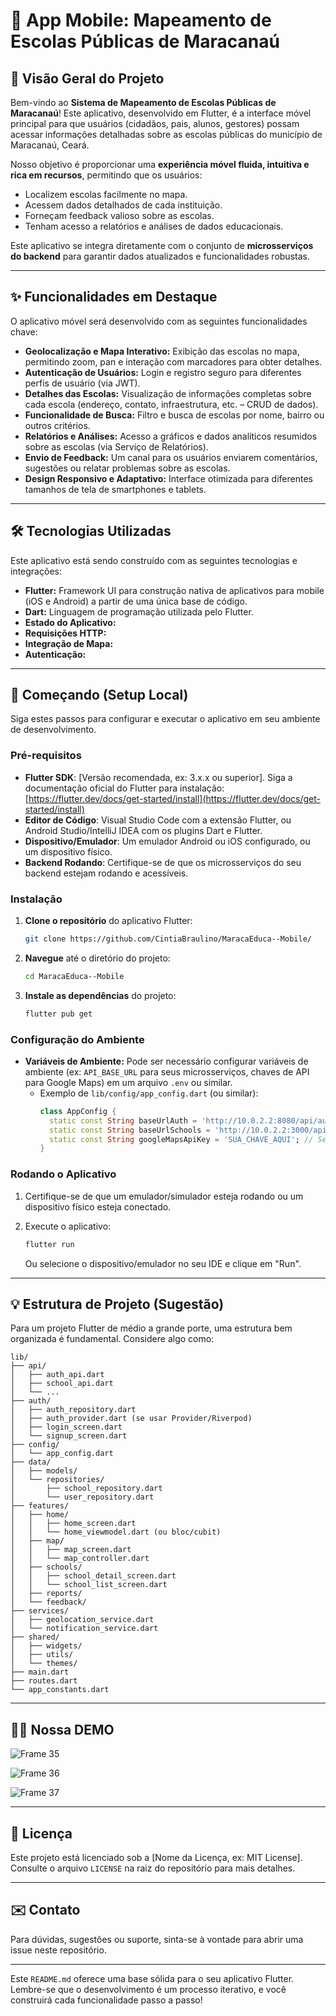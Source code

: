 
# 📱 **App Mobile: Mapeamento de Escolas Públicas de Maracanaú**

## 🌟 Visão Geral do Projeto

Bem-vindo ao **Sistema de Mapeamento de Escolas Públicas de Maracanaú**\! Este aplicativo, desenvolvido em Flutter, é a interface móvel principal para que usuários (cidadãos, pais, alunos, gestores) possam acessar informações detalhadas sobre as escolas públicas do município de Maracanaú, Ceará.

Nosso objetivo é proporcionar uma **experiência móvel fluida, intuitiva e rica em recursos**, permitindo que os usuários:

  * Localizem escolas facilmente no mapa.
  * Acessem dados detalhados de cada instituição.
  * Forneçam feedback valioso sobre as escolas.
  * Tenham acesso a relatórios e análises de dados educacionais.

Este aplicativo se integra diretamente com o conjunto de **microsserviços do backend** para garantir dados atualizados e funcionalidades robustas.

-----

## ✨ Funcionalidades em Destaque

O aplicativo móvel será desenvolvido com as seguintes funcionalidades chave:

  * **Geolocalização e Mapa Interativo:** Exibição das escolas no mapa, permitindo zoom, pan e interação com marcadores para obter detalhes.
  * **Autenticação de Usuários:** Login e registro seguro para diferentes perfis de usuário (via JWT).
  * **Detalhes das Escolas:** Visualização de informações completas sobre cada escola (endereço, contato, infraestrutura, etc. – CRUD de dados).
  * **Funcionalidade de Busca:** Filtro e busca de escolas por nome, bairro ou outros critérios.
  * **Relatórios e Análises:** Acesso a gráficos e dados analíticos resumidos sobre as escolas (via Serviço de Relatórios).
  * **Envio de Feedback:** Um canal para os usuários enviarem comentários, sugestões ou relatar problemas sobre as escolas.
  * **Design Responsivo e Adaptativo:** Interface otimizada para diferentes tamanhos de tela de smartphones e tablets.

-----

## 🛠️ Tecnologias Utilizadas

Este aplicativo está sendo construído com as seguintes tecnologias e integrações:

  * **Flutter:** Framework UI para construção nativa de aplicativos para mobile (iOS e Android) a partir de uma única base de código.
  * **Dart:** Linguagem de programação utilizada pelo Flutter.
  * **Estado do Aplicativo:** 
  * **Requisições HTTP:** 
  * **Integração de Mapa:** 
  * **Autenticação:** 

-----


## 🚀 Começando (Setup Local)

Siga estes passos para configurar e executar o aplicativo em seu ambiente de desenvolvimento.

### Pré-requisitos

  * **Flutter SDK**: [Versão recomendada, ex: 3.x.x ou superior]. Siga a documentação oficial do Flutter para instalação: [https://flutter.dev/docs/get-started/install](https://flutter.dev/docs/get-started/install)
  * **Editor de Código**: Visual Studio Code com a extensão Flutter, ou Android Studio/IntelliJ IDEA com os plugins Dart e Flutter.
  * **Dispositivo/Emulador**: Um emulador Android ou iOS configurado, ou um dispositivo físico.
  * **Backend Rodando**: Certifique-se de que os microsserviços do seu backend estejam rodando e acessíveis.

### Instalação

1.  **Clone o repositório** do aplicativo Flutter:

    ```bash
    git clone https://github.com/CintiaBraulino/MaracaEduca--Mobile/
    ```

2.  **Navegue** até o diretório do projeto:

    ```bash
    cd MaracaEduca--Mobile
    ```

3.  **Instale as dependências** do projeto:

    ```bash
    flutter pub get
    ```

### Configuração do Ambiente

  * **Variáveis de Ambiente:** Pode ser necessário configurar variáveis de ambiente (ex: `API_BASE_URL` para seus microsserviços, chaves de API para Google Maps) em um arquivo `.env` ou similar.
      * Exemplo de `lib/config/app_config.dart` (ou similar):
        ```dart
        class AppConfig {
          static const String baseUrlAuth = 'http://10.0.2.2:8080/api/auth'; // Android Emulator localhost
          static const String baseUrlSchools = 'http://10.0.2.2:3000/api/schools';
          static const String googleMapsApiKey = 'SUA_CHAVE_AQUI'; // Se usar Google Maps
        }
        ```

### Rodando o Aplicativo

1.  Certifique-se de que um emulador/simulador esteja rodando ou um dispositivo físico esteja conectado.

2.  Execute o aplicativo:

    ```bash
    flutter run
    ```

    Ou selecione o dispositivo/emulador no seu IDE e clique em "Run".

-----

## 💡 Estrutura de Projeto (Sugestão)

Para um projeto Flutter de médio a grande porte, uma estrutura bem organizada é fundamental. Considere algo como:

```
lib/
├── api/             
│   ├── auth_api.dart
│   ├── school_api.dart
│   └── ...
├── auth/           
│   ├── auth_repository.dart
│   ├── auth_provider.dart (se usar Provider/Riverpod)
│   ├── login_screen.dart
│   └── signup_screen.dart
├── config/         
│   └── app_config.dart
├── data/          
│   ├── models/      
│   └── repositories/
│       ├── school_repository.dart
│       └── user_repository.dart
├── features/       
│   ├── home/
│   │   ├── home_screen.dart
│   │   └── home_viewmodel.dart (ou bloc/cubit)
│   ├── map/
│   │   ├── map_screen.dart
│   │   └── map_controller.dart
│   ├── schools/
│   │   ├── school_detail_screen.dart
│   │   └── school_list_screen.dart
│   ├── reports/
│   └── feedback/
├── services/        
│   ├── geolocation_service.dart
│   └── notification_service.dart
├── shared/          
│   ├── widgets/
│   ├── utils/
│   └── themes/
├── main.dart       
├── routes.dart      
└── app_constants.dart
```

-----

## 👨‍💻 Nossa DEMO

![Frame 35](https://github.com/user-attachments/assets/ab3dfcea-07f5-4383-9f95-de9f09fb0642)

![Frame 36](https://github.com/user-attachments/assets/79cc81f3-58a8-4f80-aeb8-0fbdafbb4738)

![Frame 37](https://github.com/user-attachments/assets/450b810d-b7b9-45c1-81de-1dcf5b0aae76)

-----

## 📄 Licença

Este projeto está licenciado sob a [Nome da Licença, ex: MIT License]. Consulte o arquivo `LICENSE` na raiz do repositório para mais detalhes.

-----

## ✉️ Contato

Para dúvidas, sugestões ou suporte, sinta-se à vontade para abrir uma issue neste repositório.

-----

Este `README.md` oferece uma base sólida para o seu aplicativo Flutter. Lembre-se que o desenvolvimento é um processo iterativo, e você construirá cada funcionalidade passo a passo\!
